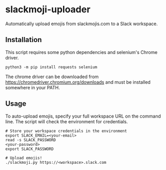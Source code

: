 # slackmoji-uploader

Automatically upload emojis from slackmojis.com to a Slack workspace.

## Installation

This script requires some python dependencies and selenium's Chrome driver.

```
python3 -m pip install requests selenium
```

The chrome driver can be downloaded from
<https://chromedriver.chromium.org/downloads> and must be installed somewhere in
your PATH.


## Usage

To auto-upload emojis, specify your full workspace URL on the command line. The
script will check the environment for credentials.

```
# Store your workspace credentials in the environment
export SLACK_EMAIL=<your-email>
read -s SLACK_PASSWORD
<your-password>
export SLACK_PASSWORD

# Upload emojis!
./slackmoji.py https://<workspace>.slack.com
```

